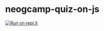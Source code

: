 # neogcamp-quiz-on-js

[![Run on repl.it](https://repl.it/badge/github/VasuGargDev/neogcamp-quiz-on-js)](https://replit.com/@VASUGARG2/neogcamp-quiz-on-js?embed=1&output=1)
